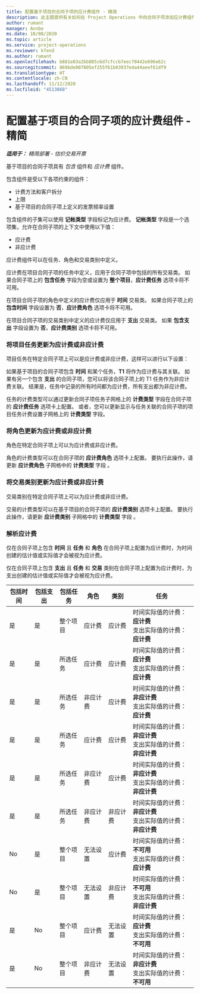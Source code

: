 ```yaml
---
title: 配置基于项目的合同子项的应计费组件 - 精简
description: 此主题提供有关如何在 Project Operations 中向合同子项添加应计费组件的信息。
author: rumant
manager: Annbe
ms.date: 10/08/2020
ms.topic: article
ms.service: project-operations
ms.reviewer: kfend
ms.author: rumant
ms.openlocfilehash: b881e03a2bb085c6d7cfccb7eec70442e696e62c
ms.sourcegitcommit: 869bde007805ef255f61b03937e4a44aeef61df9
ms.translationtype: HT
ms.contentlocale: zh-CN
ms.lasthandoff: 11/12/2020
ms.locfileid: "4513868"
---
```

# <a name="configure-chargeable-components-of-a-project-based-contract-line---lite"></a>配置基于项目的合同子项的应计费组件 - 精简

_**适用于：** 精简部署 - 估价交易开票_

基于项目的合同子项具有 *包含* 组件和 *应计费* 组件。

包含组件是受以下各项约束的组件：

  - 计费方法和客户拆分
  - 上限 
  - 基于项目的合同子项上定义的发票频率设置

包含组件的子集可以使用 **记帐类型** 字段标记为应计费。 **记帐类型** 字段是一个选项集，允许在合同子项的上下文中使用以下值：

  - 应计费
  - 非应计费

应计费组件可以在任务、角色和交易类别中定义。

应计费在项目合同子项的任务中定义，应用于合同子项中包括的所有交易类。 如果合同子项上的 **包含任务** 字段为空或设置为 **整个项目**，**应计费任务** 选项卡将不可用。

在项目合同子项的角色中定义的应计费仅应用于 **时间** 交易类。 如果合同子项上的 **包含时间** 字段设置为 **否**，**应计费角色** 选项卡将不可用。

在项目合同子项的交易类别中定义的应计费仅应用于 **支出** 交易类。 如果 **包含支出** 字段设置为 **否**，**应计费类别** 选项卡将不可用。

### <a name="update-a-project-task-as-chargeable-or-non-chargeable"></a>将项目任务更新为应计费或非应计费

项目任务在特定合同子项上可以是应计费或非应计费，这样可以进行以下设置：

如果基于项目的合同子项包含 **时间** 和某个任务，**T1** 将作为应计费与其关联。 如果有另一个包含 **支出** 的合同子项，您可以将该合同子项上的 T1 任务作为非应计费关联。 结果是，任务中记录的所有时间都为应计费，所有支出都为非应计费。

任务的计费类型可以通过更新合同子项任务子网格上的 **计费类型** 字段在合同子项的 **应计费任务** 选项卡上配置。 或者，您可以更新显示与任务关联的合同子项的项目任务计费设置子网格上的 **计费类型** 字段。

### <a name="update-a-role-as-chargeable-or-non-chargeable"></a>将角色更新为应计费或非应计费

角色在特定合同子项上可以为应计费或非应计费。

角色的计费类型可以在合同子项的 **应计费角色** 选项卡上配置。 要执行此操作，请更新 **应计费角色** 子网格中的 **计费类型** 字段 。

### <a name="update-a-transaction-category-as-chargeable-or-non-chargeable"></a>将交易类别更新为应计费或非应计费

交易类别在特定合同子项上可以为应计费或非应计费。

交易的计费类型可以在基于项目的合同子项的 **应计费类别** 选项卡上配置。 要执行此操作，请更新 **应计费类别** 子网格中的 **计费类型** 字段 。

### <a name="resolve-chargeability"></a>解析应计费

仅在合同子项上包含 **时间** 且 **任务** 和 **角色** 在合同子项上配置为应计费时，为时间创建的估计值或实际值才会被视为应计费。

仅在合同子项上包含 **支出** 且 **任务** 和 **交易** 类别在合同子项上配置为应计费时，为支出创建的估计值或实际值才会被视为应计费。


| 包括时间 | 包括支出 | 包括任务 | 角色           | 类别       | 任务                                                                                                      |
|---------------|------------------|----------------|----------------|----------------|-----------------------------------------------------------------------------------------------------------|
| 是           | 是              | 整个项目 | 应计费     | 应计费     | 时间实际值的计费：**应计费** </br> 支出实际值的计费：**应计费**           |
| 是           | 是              | 所选任务 | 应计费     | 应计费     | 时间实际值的计费：**应计费** </br> 支出实际值的计费：**应计费**           |
| 是           | 是              | 所选任务 | 非应计费 | 应计费     | 时间实际值的计费：**非应计费** </br> 支出实际值的计费：**应计费**       |
| 是           | 是              | 所选任务 | 应计费     | 应计费     | 时间实际值的计费：**非应计费** </br> 支出实际值的计费：**非应计费** |
| 是           | 是              | 所选任务 | 非应计费 | 应计费     | 时间实际值的计费：**非应计费** </br> 支出实际值的计费：**非应计费** |
| 是           | 是              | 所选任务 | 非应计费 | 非应计费 | 时间实际值的计费：**非应计费** </br> 支出实际值的计费：**非应计费** |
| No            | 是              | 整个项目 | 无法设置   | 应计费     | 时间实际值的计费：**不可用**</br>支出实际值的计费：**应计费**          |
| No            | 是              | 整个项目 | 无法设置   | 非应计费 | 时间实际值的计费：**不可用**</br> 支出实际值的计费：**非应计费**     |
| 是           | No               | 整个项目 | 应计费     | 无法设置   | 时间实际值的计费：**应计费** </br> 支出实际值的计费：**不可用**        |
| 是           | No               | 整个项目 | 非应计费 | 无法设置   | 时间实际值的计费：**非应计费** </br>支出实际值的计费：**不可用**   |
